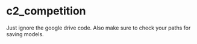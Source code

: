 # c2_competition

Just ignore the google drive code. Also make sure to check your paths for saving models.
